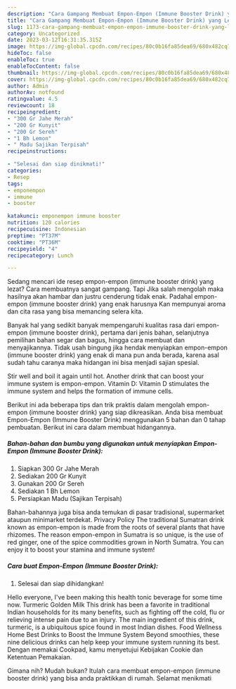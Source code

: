 ```yaml
---
description: "Cara Gampang Membuat Empon-Empon (Immune Booster Drink) yang Lezat Sekali"
title: "Cara Gampang Membuat Empon-Empon (Immune Booster Drink) yang Lezat Sekali"
slug: 1173-cara-gampang-membuat-empon-empon-immune-booster-drink-yang-lezat-sekali
category: Uncategorized
date: 2023-03-12T16:31:35.315Z
image: https://img-global.cpcdn.com/recipes/80c0b16fa85dea69/680x482cq70/empon-empon-immune-booster-drink-foto-resep-utama.jpg
hideToc: false
enableToc: true
enableTocContent: false
thumbnail: https://img-global.cpcdn.com/recipes/80c0b16fa85dea69/680x482cq70/empon-empon-immune-booster-drink-foto-resep-utama.jpg
cover: https://img-global.cpcdn.com/recipes/80c0b16fa85dea69/680x482cq70/empon-empon-immune-booster-drink-foto-resep-utama.jpg
author: Admin
authorAv: notfound
ratingvalue: 4.5
reviewcount: 18
recipeingredient:
- "300 Gr Jahe Merah"
- "200 Gr Kunyit"
- "200 Gr Sereh"
- "1 Bh Lemon"
- " Madu Sajikan Terpisah"
recipeinstructions:

- "Selesai dan siap dinikmati!"
categories:
- Resep
tags:
- emponempon
- immune
- booster

katakunci: emponempon immune booster 
nutrition: 120 calories
recipecuisine: Indonesian
preptime: "PT37M"
cooktime: "PT36M"
recipeyield: "4"
recipecategory: Lunch

---
```



Sedang mencari ide resep empon-empon (immune booster drink) yang lezat? Cara membuatnya sangat gampang. Tapi Jika salah mengolah maka hasilnya akan hambar dan justru cenderung tidak enak. Padahal empon-empon (immune booster drink) yang enak harusnya Kan mempunyai aroma dan cita rasa yang bisa memancing selera kita.


Banyak hal yang sedikit banyak mempengaruhi kualitas rasa dari empon-empon (immune booster drink), pertama dari jenis bahan, selanjutnya pemilihan bahan segar dan bagus, hingga cara membuat dan menyajikannya. Tidak usah bingung jika hendak menyiapkan empon-empon (immune booster drink) yang enak di mana pun anda berada, karena asal sudah tahu caranya maka hidangan ini bisa menjadi sajian spesial.

Stir well and boil it again until hot. Another drink that can boost your immune system is empon-empon. Vitamin D: Vitamin D stimulates the immune system and helps the formation of immune cells.


Berikut ini ada beberapa tips dan trik praktis dalam mengolah empon-empon (immune booster drink) yang siap dikreasikan. Anda bisa membuat Empon-Empon (Immune Booster Drink) menggunakan 5 bahan dan 0 tahap pembuatan. Berikut ini cara dalam membuat hidangannya.

<!--inarticleads1-->

##### Bahan-bahan dan bumbu yang digunakan untuk menyiapkan Empon-Empon (Immune Booster Drink):

1. Siapkan 300 Gr Jahe Merah
1. Sediakan 200 Gr Kunyit
1. Gunakan 200 Gr Sereh
1. Sediakan 1 Bh Lemon
1. Persiapkan  Madu (Sajikan Terpisah)


Bahan-bahannya juga bisa anda temukan di pasar tradisional, supermarket ataupun minimarket terdekat. Privacy Policy The traditional Sumatran drink known as empon-empon is made from the roots of several plants that have rhizomes. The reason empon-empon in Sumatra is so unique, is the use of red ginger, one of the spice commodities grown in North Sumatra. You can enjoy it to boost your stamina and immune system! 

<!--inarticleads2-->

##### Cara buat Empon-Empon (Immune Booster Drink):


1. Selesai dan siap dihidangkan!

Hello everyone, I&#39;ve been making this health tonic beverage for some time now. Turmeric Golden Milk This drink has been a favorite in traditional Indian households for its many benefits, such as fighting off the cold, flu or relieving intense pain due to an injury. The main ingredient of this drink, turmeric, is a ubiquitous spice found in most Indian dishes. Food Wellness Home Best Drinks to Boost the Immune System Beyond smoothies, these nine delicious drinks can help keep your immune system running its best. Dengan memakai Cookpad, kamu menyetujui Kebijakan Cookie dan Ketentuan Pemakaian. 

Gimana nih? Mudah bukan? Itulah cara membuat empon-empon (immune booster drink) yang bisa anda praktikkan di rumah. Selamat menikmati
